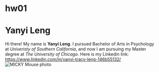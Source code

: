 # hw01
# **Yanyi Leng** 
Hi there! My name is **Yanyi Leng**. I pursued Bachelor of Arts in Psychology at *Univeristy of Southern California*, and now I am pursuing my Master degree at *The University of Chicago*. Here is my Linkedin link: https://www.linkedin.com/in/yanyi-tracy-leng-146b55132/
![MICKY Mouse photo](https://s7.orientaltrading.com/is/image/OrientalTrading/13612583?$PDP_VIEWER_IMAGE$)